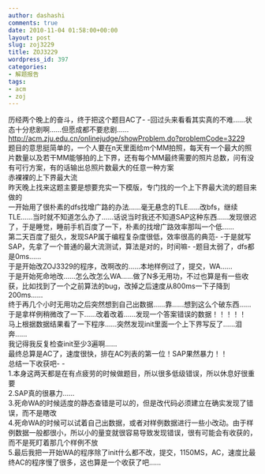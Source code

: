 ```yaml
---
author: dashashi
comments: true
date: 2010-11-04 01:58:00+00:00
layout: post
slug: zoj3229
title: ZOJ3229
wordpress_id: 397
categories:
- 解题报告
tags:
- acm
- zoj
---
```


历经两个晚上的奋斗，终于把这个题目AC了- -回过头来看看其实真的不难……状态十分悲剧啊……但愿成都不要悲剧……  
http://acm.zju.edu.cn/onlinejudge/showProblem.do?problemCode=3229  
题目的意思挺简单的，一个人要在n天里面给m个MM拍照，每天有一个最大的照片数量以及若干MM能够拍的上下界，还有每个MM最终需要的照片总数，问有没有可行方案，有的话输出总照片数最大的任意一种方案  
赤裸裸的上下界最大流  
昨天晚上找来这题主要是想要充实一下模版，专门找的一个上下界最大流的题目来做的  
一开始用了很朴素的dfs找增广路的办法……毫无悬念的TLE……改bfs，继续TLE……当时就不知道怎么办了……话说当时我还不知道SAP这种东西……发现很迟了，于是睡觉，睡前手机百度了一下，朴素的找增广路效率那叫一个低……  
第二天百度了挺久，发现SAP属于编程复杂度很低，效率很高的典范- -于是就写SAP，先拿了一个普通的最大流测试，算法是对的，时间嘛- -题目太弱了，dfs都是0ms……  
于是开始改ZOJ3329的程序，改啊改的……本地样例过了，提交，WA……  
于是开始死命地改……怎么改怎么WA……做了N多无用功，不过也算是有一些收获，比如找到了一个之前算法的bug，改掉之后速度从800ms一下子降到200ms……  
终于再几个小时无用功之后突然想到自己出数据……靠……想到这么个破东西……  
于是拿样例稍微改了一下……改着改着……发现一个答案错误的数据！！！！！  
马上根据数据结果看了一下程序……突然发现init里面一个上下界写反了……泪奔……  
我记得我反复检查init至少3遍啊……  
最终总算是AC了，速度很快，排在AC列表的第一位！SAP果然暴力！！  
总结一下收获吧- -  
1.本身这两天都是在有点疲劳的时候做题目，所以很多低级错误，所以休息好很重要  
2.SAP真的很暴力……  
3.死命WA的时候适度的静态查错是可以的，但是改代码必须建立在确实发现了错误，而不是瞎改  
4.死命WA的时候可以试着自己出数据，或者对样例数据进行一些小改动。由于样例数据一般都很小，所以小的量变就很容易导致发现错误，很有可能会有收获的，而不是死盯着那几个样例不放  
5.最后我把一开始WA的程序除了init什么都不改，提交，1150MS，AC，速度比最终AC的程序慢了很多，这也算是一个收获了吧……  





